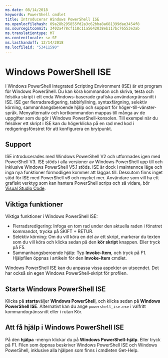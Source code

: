 ```yaml
---
ms.date: 08/14/2018
keywords: PowerShell cmdlet
title: Introducerar Windows PowerShell ISE
ms.openlocfilehash: 09a28b295855fd2a3c62bba8a681399dae3454f8
ms.sourcegitcommit: 3402a478cf118c11a5642038eb117bc76553e3ab
ms.translationtype: MT
ms.contentlocale: sv-SE
ms.lasthandoff: 12/14/2018
ms.locfileid: "53411590"
---
```

# <a name="the-windows-powershell-ise"></a>Windows PowerShell ISE

I Windows PowerShell Integrated Scripting Environment (ISE) är ett program för Windows PowerShell. Du kan köra kommandon och skriva, testa och felsöka skript i ett enda Windows-baserade grafiska användargränssnitt i ISE. ISE ger flerradsredigering, tabbifyllning, syntaxfärgning, selektiv körning, sammanhangsberoende hjälp och support för höger-till-vänster-språk. Menyalternativ och kortkommandon mappas till många av de uppgifter som du gör i Windows PowerShell-konsolen. Till exempel när du felsöker ett skript i ISE kan du högerklicka på en rad med kod i redigeringsfönstret för att konfigurera en brytpunkt.

## <a name="support"></a>Support

ISE introducerades med Windows PowerShell V2 och utformades igen med PowerShell V3. ISE stöds i alla versioner av Windows PowerShell upp till och inklusive Windows PowerShell V5.1 stöds. ISE är dock i maintennce läge och inga nya funktioner förmodligen kommer att läggas till.
Dessutom finns inget stöd för ISE med PowerShell v6 och mycket mer. Användare som vill ha ett grafiskt verktyg som kan hantera PowerShell scrips och så vidare, bör [Visual Studio Code](https://code.visualstudio.com/).

## <a name="key-features"></a>Viktiga funktioner

Viktiga funktioner i Windows PowerShell ISE:

- Flerradsredigering: Infoga en tom rad under den aktuella raden i fönstret kommandot, trycka på SKIFT + RETUR.
- Selektiv körning: Om du vill köra en del av ett skript, markerar du texten som du vill köra och klicka sedan på den **kör skript** knappen. Eller tryck på F5.
- Sammanhangsberoende hjälp: Typ **Invoke-Item**, och tryck på F1. Hjälpfilen öppnas i artikeln för den **Invoke-Item** cmdlet.

Windows PowerShell ISE kan du anpassa vissa aspekter av utseendet. Det har också sin egen Windows PowerShell-skript för profilen.

## <a name="to-start-the-windows-powershell-ise"></a>Starta Windows PowerShell ISE

Klicka på **starta**väljer **Windows PowerShell**, och klicka sedan på **Windows PowerShell ISE**.
Alternativt kan du ange `powershell_ise.exe` i valfritt kommandogränssnitt eller i rutan Kör.

## <a name="to-get-help-in-the-windows-powershell-ise"></a>Att få hjälp i Windows PowerShell ISE

På den **hjälpa** -menyn klickar du på **Windows PowerShell-hjälp**. Eller tryck på F1. Filen som öppnas beskriver Windows PowerShell ISE och Windows PowerShell, inklusive alla hjälpen som finns i cmdleten Get-Help.
